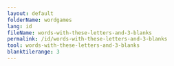 ```yaml
---
layout: default
folderName: wordgames
lang: id
fileName: words-with-these-letters-and-3-blanks
permalink: /id/words-with-these-letters-and-3-blanks
tool: words-with-these-letters-and-3-blanks
blanktilerange: 3
---
```

